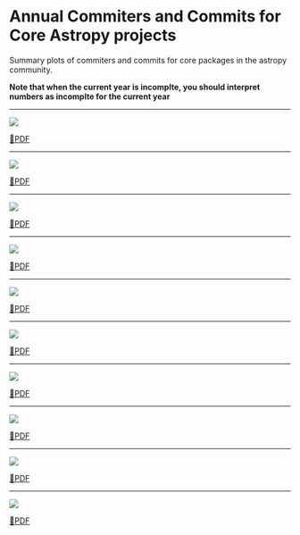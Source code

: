 # Annual Commiters and Commits for Core Astropy projects

Summary plots of commiters and commits for core packages in the astropy community. 

**Note that when the current year is incomplte, you should interpret numbers as incomplte for the current year**

---

![](astropy_asdf-astropy_monthly_commits.svg) 

[📄PDF](astropy_asdf-astropy_monthly_commits.pdf)

---

![](astropy_astropy-healpix_monthly_commits.svg)

[📄PDF](astropy_astropy-healpix_monthly_commits.pdf)

---

![](astropy_astropy_monthly_commits.svg)

[📄PDF](astropy_astropy_monthly_commits.pdf)

---

![](astropy_astroquery_monthly_commits.svg)

[📄PDF](astropy_astroquery_monthly_commits.pdf)

---

![](astropy_ccdproc_monthly_commits.svg)

[📄PDF](astropy_ccdproc_monthly_commits.pdf)

---
![](astropy_photutils_monthly_commits.svg)

[📄PDF](astropy_photutils_monthly_commits.pdf)

---

![](astropy_regions_monthly_commits.svg)

[📄PDF](astropy_regions_monthly_commits.pdf)

---
![](astropy_reproject_monthly_commits.svg)

[📄PDF](astropy_reproject_monthly_commits.pdf)

---

![](astropy_specreduce_monthly_commits.svg)

[📄PDF](astropy_specreduce_monthly_commits.pdf)

---

![](astropy_specutils_monthly_commits.svg)

[📄PDF](astropy_specutils_monthly_commits.pdf)